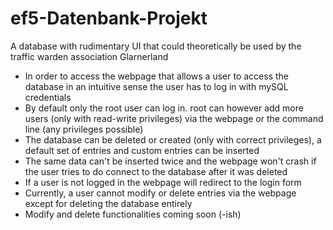 # ef5-Datenbank-Projekt
A database with rudimentary UI that could theoretically be used by the traffic warden association Glarnerland
- In order to access the webpage that allows a user to access the database in an intuitive sense the user has to log in with mySQL credentials
- By default only the root user can log in. root can however add more users (only with read-write privileges) via the webpage or the command line (any privileges possible)
- The database can be deleted or created (only with correct privileges), a default set of entries and custom entries can be inserted
- The same data can't be inserted twice and the webpage won't crash if the user tries to do connect to the database after it was deleted
- If a user is not logged in the webpage will redirect to the login form
- Currently, a user cannot modify or delete entries via the webpage except for deleting the database entirely
- Modify and delete functionalities coming soon (-ish)